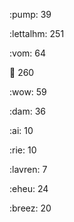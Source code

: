 :pump: 39

:lettalhm: 251

:vom: 64

😬 260

:wow: 59

:dam: 36

:ai: 10

:rie: 10

:lavren: 7

:eheu: 24

:breez: 20

